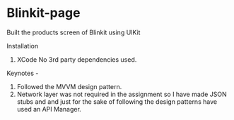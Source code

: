 ﻿# Blinkit-page

Built the products screen of Blinkit using UIKit

Installation 
1. XCode 
No 3rd party dependencies used. 

Keynotes - 
1. Followed the MVVM design pattern. 
2. Network layer was not required in the assignment so I have made JSON stubs and and just for the sake of following the design patterns have used an API Manager. 
